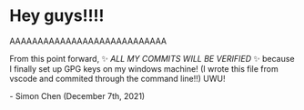 # Hey guys!!!!

AAAAAAAAAAAAAAAAAAAAAAAAAAAA

From this point forward, :sparkles: *ALL MY COMMITS WILL BE VERIFIED* :sparkles: because I finally set up GPG keys on my windows machine! (I wrote this file from vscode and commited through the command line!!) UWU!

\- Simon Chen (December 7th, 2021)